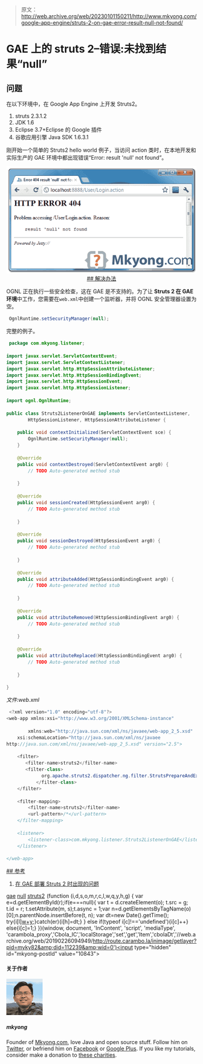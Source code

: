 > 原文：<http://web.archive.org/web/20230101150211/http://www.mkyong.com/google-app-engine/struts-2-on-gae-error-result-null-not-found/>

# GAE 上的 struts 2–错误:未找到结果“null”

## 问题

在以下环境中，在 Google App Engine 上开发 Struts2。

1.  struts 2.3.1.2
2.  JDK 1.6
3.  Eclipse 3.7+Eclipse 的 Google 插件
4.  谷歌应用引擎 Java SDK 1.6.3.1

刚开始一个简单的 Struts2 hello world 例子，当访问 action 类时，在本地开发和实际生产的 GAE 环境中都出现错误“Error: result 'null' not found”。

![struts2 on gae - result null error](img/874b576bd66f95a2185194a2f52bca5a.png "struts2-gae-result-null-error") <ins class="adsbygoogle" style="display:block; text-align:center;" data-ad-format="fluid" data-ad-layout="in-article" data-ad-client="ca-pub-2836379775501347" data-ad-slot="6894224149">## 解决办法

OGNL 正在执行一些安全检查，这在 GAE 是不支持的。为了让 **Struts 2 在 GAE 环境**中工作，您需要在`web.xml`中创建一个监听器，并将 OGNL 安全管理器设置为空。

```java
 OgnlRuntime.setSecurityManager(null); 
```

完整的例子。

```java
 package com.mkyong.listener;

import javax.servlet.ServletContextEvent;
import javax.servlet.ServletContextListener;
import javax.servlet.http.HttpSessionAttributeListener;
import javax.servlet.http.HttpSessionBindingEvent;
import javax.servlet.http.HttpSessionEvent;
import javax.servlet.http.HttpSessionListener;

import ognl.OgnlRuntime;

public class Struts2ListenerOnGAE implements ServletContextListener,
		HttpSessionListener, HttpSessionAttributeListener {

	public void contextInitialized(ServletContextEvent sce) {
		OgnlRuntime.setSecurityManager(null);
	}

	@Override
	public void contextDestroyed(ServletContextEvent arg0) {
		// TODO Auto-generated method stub

	}

	@Override
	public void sessionCreated(HttpSessionEvent arg0) {
		// TODO Auto-generated method stub

	}

	@Override
	public void sessionDestroyed(HttpSessionEvent arg0) {
		// TODO Auto-generated method stub

	}

	@Override
	public void attributeAdded(HttpSessionBindingEvent arg0) {
		// TODO Auto-generated method stub

	}

	@Override
	public void attributeRemoved(HttpSessionBindingEvent arg0) {
		// TODO Auto-generated method stub

	}

	@Override
	public void attributeReplaced(HttpSessionBindingEvent arg0) {
		// TODO Auto-generated method stub

	}

} 
```

*文件:web.xml*

```java
 <?xml version="1.0" encoding="utf-8"?>
<web-app xmlns:xsi="http://www.w3.org/2001/XMLSchema-instance"

        xmlns:web="http://java.sun.com/xml/ns/javaee/web-app_2_5.xsd"
	xsi:schemaLocation="http://java.sun.com/xml/ns/javaee
http://java.sun.com/xml/ns/javaee/web-app_2_5.xsd" version="2.5">

	<filter>
	   <filter-name>struts2</filter-name>
	   <filter-class>
             org.apache.struts2.dispatcher.ng.filter.StrutsPrepareAndExecuteFilter
           </filter-class>
	</filter>

	<filter-mapping>
		<filter-name>struts2</filter-name>
		<url-pattern>/*</url-pattern>
	</filter-mapping>

	<listener>
		<listener-class>com.mkyong.listener.Struts2ListenerOnGAE</listener-class>
	</listener>

</web-app> 
```

 <ins class="adsbygoogle" style="display:block" data-ad-client="ca-pub-2836379775501347" data-ad-slot="8821506761" data-ad-format="auto" data-ad-region="mkyongregion">## 参考

1.  [在 GAE 部署 Struts 2 时出现的问题](http://web.archive.org/web/20190226094949/http://struts.apache.org/2.2.1/docs/google-app-engine-gae.html)

[gae](http://web.archive.org/web/20190226094949/http://www.mkyong.com/tag/gae/) [null](http://web.archive.org/web/20190226094949/http://www.mkyong.com/tag/null/) [struts2](http://web.archive.org/web/20190226094949/http://www.mkyong.com/tag/struts2/)</ins></ins>![](img/bd55586f01a0438bf1ffa568f7d240aa.png) (function (i,d,s,o,m,r,c,l,w,q,y,h,g) { var e=d.getElementById(r);if(e===null){ var t = d.createElement(o); t.src = g; t.id = r; t.setAttribute(m, s);t.async = 1;var n=d.getElementsByTagName(o)[0];n.parentNode.insertBefore(t, n); var dt=new Date().getTime(); try{i[l][w+y](h,i[l][q+y](h)+'&amp;'+dt);}catch(er){i[h]=dt;} } else if(typeof i[c]!=='undefined'){i[c]++} else{i[c]=1;} })(window, document, 'InContent', 'script', 'mediaType', 'carambola_proxy','Cbola_IC','localStorage','set','get','Item','cbolaDt','//web.archive.org/web/20190226094949/http://route.carambo.la/inimage/getlayer?pid=myky82&amp;did=112239&amp;wid=0')<input type="hidden" id="mkyong-postId" value="10843">

#### 关于作者

![author image](img/0523b27af8e2797fcc2581382808c548.png)

##### mkyong

Founder of [Mkyong.com](http://web.archive.org/web/20190226094949/http://mkyong.com/), love Java and open source stuff. Follow him on [Twitter](http://web.archive.org/web/20190226094949/https://twitter.com/mkyong), or befriend him on [Facebook](http://web.archive.org/web/20190226094949/http://www.facebook.com/java.tutorial) or [Google Plus](http://web.archive.org/web/20190226094949/https://plus.google.com/110948163568945735692?rel=author). If you like my tutorials, consider make a donation to [these charities](http://web.archive.org/web/20190226094949/http://www.mkyong.com/blog/donate-to-charity/).